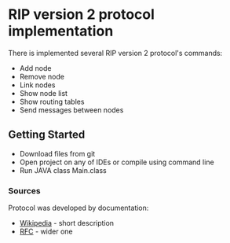 # RIP version 2 protocol implementation

There is implemented several RIP version 2 protocol's commands:
* Add node
* Remove node
* Link nodes
* Show node list
* Show routing tables
* Send messages between nodes

## Getting Started

* Download files from git
* Open project on any of IDEs or compile using command line
* Run JAVA class Main.class

### Sources

Protocol was developed by documentation:
* [Wikipedia](https://en.wikipedia.org/wiki/Routing_Information_Protocol) - short description
* [RFC](https://tools.ietf.org/html/rfc2453) - wider one


```
